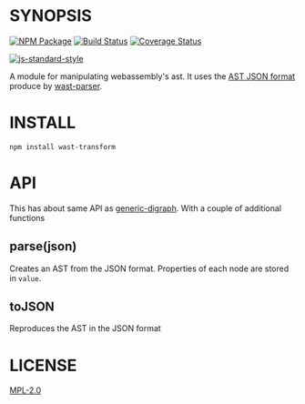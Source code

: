 # SYNOPSIS 
[![NPM Package](https://img.shields.io/npm/v/wast-transform.svg?style=flat-square)](https://www.npmjs.org/package/wast-transform)
[![Build Status](https://img.shields.io/travis/wanderer/wast-transform.svg?branch=master&style=flat-square)](https://travis-ci.org/wanderer/wast-transform)
[![Coverage Status](https://img.shields.io/coveralls/wanderer/wast-transform.svg?style=flat-square)](https://coveralls.io/r/wanderer/wast-transform)

[![js-standard-style](https://cdn.rawgit.com/feross/standard/master/badge.svg)](https://github.com/feross/standard)  

A module for manipulating webassembly's ast. It uses the [AST JSON format](https://github.com/drom/wast-spec) produce by [wast-parser](https://github.com/drom/wast-parser).

# INSTALL
`npm install wast-transform`

# API
This has about same API as [generic-digraph](https://github.com/wanderer/generic-digraph/blob/master/docs/index.md). With a couple of additional functions

## parse(json)
Creates an AST from the JSON format. Properties of each node are stored in `value`.

## toJSON
Reproduces the AST in the JSON format

# LICENSE
[MPL-2.0](https://tldrlegal.com/license/mozilla-public-license-2.0-(mpl-2))
